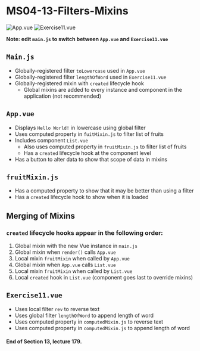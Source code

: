 # MS04-13-Filters-Mixins

![App.vue](../assets/a.png?raw=true)
![Exercise11.vue](../assets/b.png?raw=true)

**Note: edit `main.js` to switch between `App.vue` and `Exercise11.vue`**

## `Main.js`
* Globally-registered filter `toLowercase` used in `App.vue`
* Globally-registered filter `lengthOfWord` used in `Exercise11.vue`
* Globally-registered mixin with `created` lifecycle hook
  * Global mixins are added to every instance and component in the application (not recommended)

## `App.vue`
* Displays `Hello World!` in lowercase using global filter
* Uses computed property in `fuitMixin.js` to filter list of fruits
* Includes component `List.vue`
  * Also uses computed property in `fruitMixin.js` to filter list of fruits
  * Has a `created` lifecycle hook at the component level
* Has a button to alter data to show that scope of data in mixins

## `fruitMixin.js`
* Has a computed property to show that it may be better than using a filter
* Has a `created` lifecycle hook to show when it is loaded

## Merging of Mixins
### `created` lifecycle hooks appear in the following order:
1. Global mixin with the new Vue instance in `main.js`
2. Global mixin when `render()` calls `App.vue`
3. Local mixin `fruitMixin` when called by `App.vue`
4. Global mixin when `App.vue` calls `List.vue`
5. Local mixin `fruitMixin` when called by `List.vue`
6. Local `created` hook in `List.vue` (component goes last to override mixins)

## `Exercise11.vue`
* Uses local filter `rev` to reverse text
* Uses global filter `lengthOfWord` to append length of word
* Uses computed property in `computedMixin.js` to reverse text
* Uses computed property in `computedMixin.js` to append length of word

#### End of Section 13, lecture 179.
